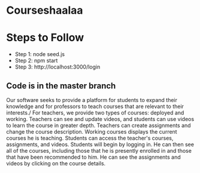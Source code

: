 # Courseshaalaa 

# Steps to Follow
- Step 1: node seed.js
- Step 2: npm start
- Step 3: http://localhost:3000/login

## Code is in the master branch


Our software seeks to provide a platform for students to expand their knowledge and for
professors to teach courses that are relevant to their interests./
For teachers, we provide two types of courses: deployed and working.
Teachers can see and update videos, and students can use videos to learn the course in
greater depth.
Teachers can create assignments and change the course description.
Working courses displays the current courses he is teaching.
Students can access the teacher's courses, assignments, and videos.
Students will begin by logging in.
He can then see all of the courses, including those that he is presently enrolled in and those that
have been recommended to him. He can see the assignments and videos by clicking on the
course details.
